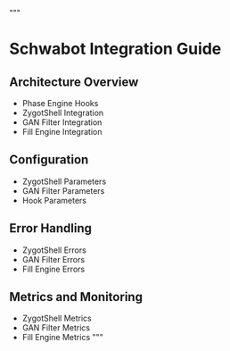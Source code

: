 """
# Schwabot Integration Guide

## Architecture Overview
- Phase Engine Hooks
- ZygotShell Integration
- GAN Filter Integration
- Fill Engine Integration

## Configuration
- ZygotShell Parameters
- GAN Filter Parameters
- Hook Parameters

## Error Handling
- ZygotShell Errors
- GAN Filter Errors
- Fill Engine Errors

## Metrics and Monitoring
- ZygotShell Metrics
- GAN Filter Metrics
- Fill Engine Metrics
"""
